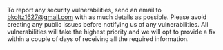 To report any security vulnerabilities, send an email to bkoltz1627@gmail.com with as much details as possible. Please avoid creating any public issues before notifying us of any vulnerabilities. All vulnerabilities will take the highest priority and we will opt to provide a fix within a couple of days of receiving all the required information.